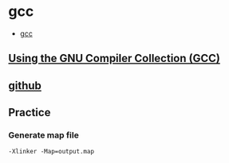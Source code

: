 # gcc

- [gcc](#gcc)

## [Using the GNU Compiler Collection (GCC)](https://gcc.gnu.org/onlinedocs/gcc/index.html)

## [github](https://github.com/gcc-mirror/gcc)

## Practice

### Generate map file

    -Xlinker -Map=output.map
